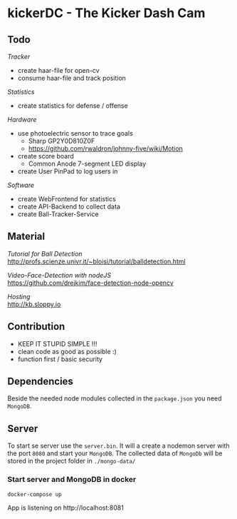 # kickerDC - The Kicker Dash Cam


## Todo

*Tracker*  
- create haar-file for open-cv
- consume haar-file and track position

*Statistics*    
- create statistics for defense / offense

*Hardware*
- use photoelectric sensor to trace goals
    - Sharp GP2Y0D810Z0F
    - https://github.com/rwaldron/johnny-five/wiki/Motion
- create score board
    - Common Anode 7-segment LED display
- create User PinPad to log users in

*Software*
- create WebFrontend for statistics
- create API-Backend to collect data
- create Ball-Tracker-Service



## Material

*Tutorial for Ball Detection*    
http://profs.scienze.univr.it/~bloisi/tutorial/balldetection.html

*Video-Face-Detection with nodeJS*    
https://github.com/drejkim/face-detection-node-opencv

*Hosting*  
http://kb.sloppy.io

## Contribution

- KEEP IT STUPID SIMPLE !!!
- clean code as good as possible :)
- function first / basic security

## Dependencies

Beside the needed node modules collected in the `package.json` you need `MongoDB`.

## Server

To start se server use the `server.bin`. It will a create a nodemon server with the port `8080` and start your `MongoDB`. The collected data of `MongoDb` will be stored in the project folder in `./mongo-data/`

### Start server and MongoDB in docker
```bash
docker-compose up
```
App is listening on http://localhost:8081
